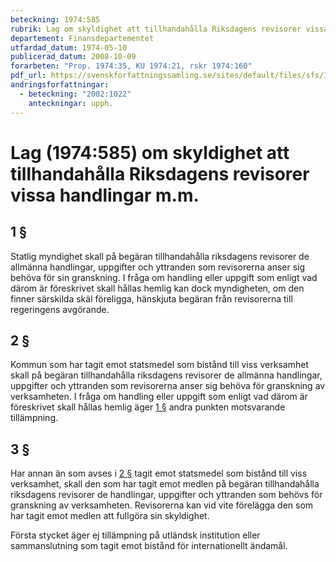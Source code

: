 ```yaml
---
beteckning: 1974:585
rubrik: Lag om skyldighet att tillhandahålla Riksdagens revisorer vissa handlingar m.m.
departement: Finansdepartementet
utfardad_datum: 1974-05-10
publicerad_datum: 2008-10-09
forarbeten: "Prop. 1974:35, KU 1974:21, rskr 1974:160"
pdf_url: https://svenskforfattningssamling.se/sites/default/files/sfs/1974-05/SFS1974-585.pdf
andringsforfattningar:
  - beteckning: "2002:1022"
    anteckningar: upph.
---
```


# Lag (1974:585) om skyldighet att tillhandahålla Riksdagens revisorer vissa handlingar m.m.

## 1 §

Statlig myndighet skall på begäran tillhandahålla riksdagens revisorer de allmänna handlingar, uppgifter och yttranden som revisorerna anser sig behöva för sin granskning. I fråga om handling eller uppgift som enligt vad därom är föreskrivet skall hållas hemlig kan dock myndigheten, om den finner särskilda skäl föreligga, hänskjuta begäran från revisorerna till regeringens avgörande.

## 2 §

Kommun som har tagit emot statsmedel som bistånd till viss verksamhet skall på begäran tillhandahålla riksdagens revisorer de allmänna handlingar, uppgifter och yttranden som revisorerna anser sig behöva för granskning av verksamheten. I fråga om handling eller uppgift som enligt vad därom är föreskrivet skall hållas hemlig äger [1 §](#1) andra punkten motsvarande tillämpning.

## 3 §

Har annan än som avses i [2 §](#2) tagit emot statsmedel som bistånd till viss verksamhet, skall den som har tagit emot medlen på begäran tillhandahålla riksdagens revisorer de handlingar, uppgifter och yttranden som behövs för granskning av verksamheten. Revisorerna kan vid vite förelägga den som har tagit emot medlen att fullgöra sin skyldighet.

Första stycket äger ej tillämpning på utländsk institution eller sammanslutning som tagit emot bistånd för internationellt ändamål.